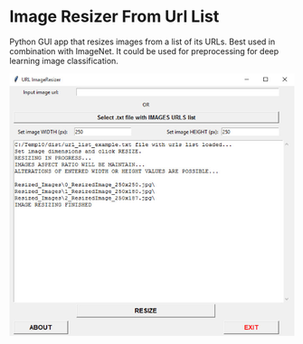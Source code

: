# Image Resizer From Url List

Python GUI app that resizes images from a list of its URLs. Best used in combination with ImageNet. It could be used for preprocessing for deep learning image classification.

![URLImageResizer.jpg](https://github.com/qrjak021/ImageResizerFromUrlList/blob/master/URLImageResizer.jpg)
